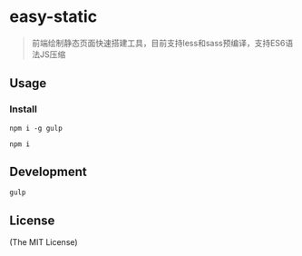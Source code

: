 # easy-static

> 前端绘制静态页面快速搭建工具，目前支持less和sass预编译，支持ES6语法JS压缩

## Usage

### Install

`npm i -g gulp`

`npm i`

## Development

`gulp`

## License

(The MIT License)